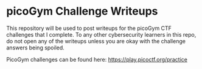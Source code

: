 # picoGym Challenge Writeups
This repository will be used to post writeups for the picoGym CTF challenges that I complete. To any other cybersecurity learners in this repo, do not open any of the writeups unless you are okay with the challenge answers being spoiled.

PicoGym challenges can be found here: https://play.picoctf.org/practice
